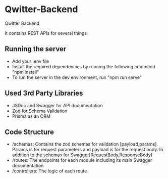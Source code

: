 # Qwitter-Backend

Qwitter Backend

It contains REST APIs for several things

## Running the server

- Add your .env file
- Install the required dependencies by running the following command "npm install"
- To run the server in the dev environment, run "npm run serve"

## Used 3rd Party Libraries

- JSDoc and Swagger for API documentation
- Zod for Schema Validation
- Prisma as an ORM

## Code Structure

- /schemas: Contains the zod schemas for validation [payload,params]. Params is for request parameters and payload is for the request body. In addition to the schemas for Swagger[RequestBody,ResponseBody]
- /routes: The endpoints for each module including its main Swagger documentation
- /controllers: The logic of each route
